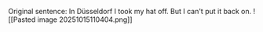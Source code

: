 Original sentence: In Düsseldorf I took my hat off. But I can't put it back on.
![[Pasted image 20251015110404.png]]